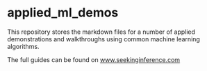 # applied_ml_demos

This repository stores the markdown files for a number of applied demonstrations and walkthroughs using common machine learning algorithms.

The full guides can be found on www.seekinginference.com
